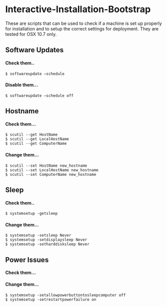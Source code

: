 Interactive-Installation-Bootstrap
==================================

These are scripts that can be used to check if a machine is set up properly for installation and to setup the correct settings for deployment. They are tested for OSX 10.7 only.


## Software Updates
#### Check them.. 
    $ softwareupdate —schedule
#### Disable them...
    $ softwareupdate —schedule off
  
## Hostname
#### Check them...
    $ scutil --get HostName 
    $ scutil --get LocalHostName
    $ scutil --get ComputerName
#### Change them...
    $ scutil --set HostName new_hostname
    $ scutil --set LocalHostName new_hostname
    $ scutil --set ComputerName new_hostname
    
## Sleep
#### Check them..
    $ systemsetup -getsleep 
#### Change them...
    $ systemsetup -setsleep Never
    $ systemsetup -setdisplaysleep Never
    $ systemsetup -setharddisksleep Never
    
## Power Issues
#### Check them...
    
#### Change them...
    $ systemsetup -setallowpowerbuttontosleepcomputer off
    $ systemsetup -setrestartpowerfailure on    

